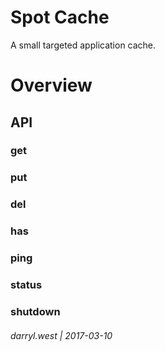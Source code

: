 # Spot Cache

A small targeted application cache.

# Overview

## API

### get

### put

### del

### has

### ping

### status

### shutdown

###### darryl.west | 2017-03-10
